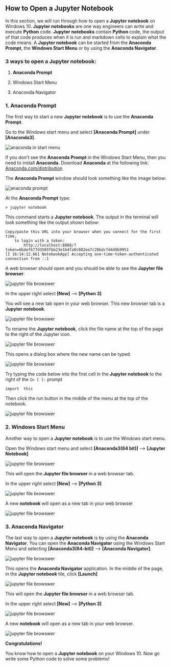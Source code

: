 ## How to Open a Jupyter Notebook

In this section, we will run through how to open a **Jupyter notebook** on Windows 10.  **Jupyter notebooks** are one way engineers can write and execute **Python** code. **Jupyter notebooks** contain **Python** code, the output of that code produces when it is run and markdown cells to explain what the code means. A **Jupyter notebook** can be started from the **Anaconda Prompt**, the **Windows Start Menu** or by using the **Anaconda Navigator**.

### 3 ways to open a Jupyter notebook:

1. **Anaconda Prompt**

2. Windows Start Menu

3. Anaconda Navigator

### 1. Anaconda Prompt

The first way to start a new **Jupyter notebook** is to use the **Anaconda Prompt**.

Go to the Windows start menu and select **[Anaconda Prompt]** under **[Anaconda3]**.

![anaconda in start menu](images/anaconda_start_menu.png)

If you don't see the **Anaconda Prompt** in the Windows Start Menu, then you need to install **Anaconda**. Download **Anaconda** at the following link: [Anaconda.com/distribution](https://www.anaconda.com/distribution/)

The **Anaconda Prompt** window should look something like the image below:

![anaconda prompt](images/jupyter_notebook_anaconda_prompt.png)

At the **Anaconda Prompt** type:

```text
> jupyter notebook
```

This command starts a **Jupyter notebook**. The output in the terminal will look something like the output shown below:

```text
Copy/paste this URL into your browser when you connect for the first time,
    to login with a token:
        http://localhost:8888/?token=6bdef677d3503fbb23e1b4fa0c802ee7c20bdcfd4d9b9951
[I 16:14:12.661 NotebookApp] Accepting one-time-token-authenticated connection from ::1
```

A web browser should open and you should be able to see the **Jupyter file browser**:

![jupyter file browswer](images/new_notebook_from_browser.png)

In the upper right select **[New]** --> **[Python 3]**

You will see a new tab open in your web browser. This new browser tab is a **Jupyter notebook**.

![jupyter file browswer](images/new_notebook.png)

To rename the **Jupyter notebook**, click the file name at the top of the page to the right of the Jupyter icon.

![jupyter file browswer](images/click_change_name.png)

This opens a dialog box where the new name can be typed.

![jupyter file browswer](images/rename_window.png)

Try typing the code below into the first cell in the **Jupyter notebook** to the right of the ```In [ ]:``` prompt

```text
import  this
```

Then click the run button in the middle of the menu at the top of the notebook.

![jupyter file browswer](images/run_import_this.png)

### 2. Windows Start Menu

Another way to open a **Jupyter notebook** is to use the Windows start menu. 

Open the Windows start menu and select **[Anaconda3(64 bit)]** --> **[Jupyter Notebook]**

![jupyter file browswer](images/windows_start_jupyter_notebook.png)

This will open the **Jupyter file browser** in a web browser tab. 

In the upper right select **[New]** --> **[Python 3]**

![jupyter file browswer](images/new_notebook_from_browser.png)

A new **notebook** will open as a new tab in your web browser

![jupyter file browswer](images/new_notebook.png)

### 3. Anaconda Navigator

The last way to open a **Jupyter notebook** is by using the **Anaconda Navigator**. You can open the **Anaconda Navigator** using the Windows Start Menu and selecting **[Anaconda3(64-bit)]** --> **[Anaconda Navigator]**.

![jupyter file browswer](images/windows_start_anaconda_navigator.png)

This opens the **Anaconda Navigator** application.  In the middle of the page, in the **Jupyter notebook** tile, click **[Launch]**

![jupyter file browswer](images/anaconda_navigator_jupyter_notebook_launch.png)

This will open the **Jupyter file browser** in a web browser tab. 

In the upper right select **[New]** --> **[Python 3]**

![jupyter file browswer](images/new_notebook_from_browser.png)

A new **notebook** will open as a new tab in your web browser.

![jupyter file browswer](images/new_notebook.png)

**Congratulations!**

You know how to open a **Jupyter notebook** on your Windows 10. Now go write some Python code to solve some problems!
